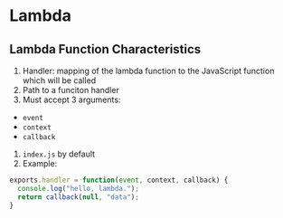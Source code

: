 # Lambda

## Lambda Function Characteristics
1. Handler:  mapping of the lambda function to the JavaScript function which will be called
1. Path to a funciton handler
1. Must accept 3 arguments:
  - ```event```
  - ```context```
  - ```callback```
1. ```index.js``` by default
1. Example:
```javascript
exports.handler = function(event, context, callback) {
  console.log("hello, lambda.");
  return callback(null, "data");
}
```
